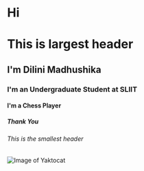 # Hi <h1> This is largest header
## I'm Dilini Madhushika
### I'm an Undergraduate Student at SLIIT
#### I'm a Chess Player
##### Thank You
###### This is the smallest header

  ![Image of Yaktocat](https://octodex.github.com/images/yaktocat.png)
